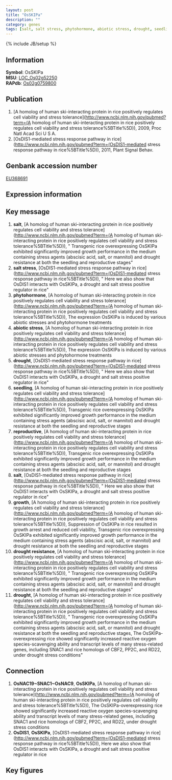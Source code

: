 ```yaml
---
layout: post
title: "OsSKIPa"
description: ""
category: genes
tags: [salt, salt stress, phytohormone, abiotic stress, drought, seedling, reproductive, growth, drought resistance, Gene]
---
```

{% include JB/setup %}

## Information
__Symbol__: OsSKIPa  
__MSU__: [LOC_Os02g52250](http://rice.plantbiology.msu.edu/cgi-bin/ORF_infopage.cgi?orf=LOC_Os02g52250)  
__RAPdb__: [Os02g0759800](http://rapdb.dna.affrc.go.jp/viewer/gbrowse_details/irgsp1?name=Os02g0759800)  

## Publication
1. [A homolog of human ski-interacting protein in rice positively regulates cell viability and stress tolerance](http://www.ncbi.nlm.nih.gov/pubmed?term=(A homolog of human ski-interacting protein in rice positively regulates cell viability and stress tolerance%5BTitle%5D)), 2009, Proc Natl Acad Sci U S A.
2. [OsDIS1-mediated stress response pathway in rice](http://www.ncbi.nlm.nih.gov/pubmed?term=(OsDIS1-mediated stress response pathway in rice%5BTitle%5D)), 2011, Plant Signal Behav.

## Genbank accession number
[EU368691](http://www.ncbi.nlm.nih.gov/nuccore/EU368691)

## Expression information

## Key message
1. __salt__, [A homolog of human ski-interacting protein in rice positively regulates cell viability and stress tolerance](http://www.ncbi.nlm.nih.gov/pubmed?term=(A homolog of human ski-interacting protein in rice positively regulates cell viability and stress tolerance%5BTitle%5D)), " Transgenic rice overexpressing OsSKIPa exhibited significantly improved growth performance in the medium containing stress agents (abscisic acid, salt, or mannitol) and drought resistance at both the seedling and reproductive stages"
2. __salt stress__, [OsDIS1-mediated stress response pathway in rice](http://www.ncbi.nlm.nih.gov/pubmed?term=(OsDIS1-mediated stress response pathway in rice%5BTitle%5D)), " Here we also show that OsDIS1 interacts with OsSKIPa, a drought and salt stress positive regulator in rice"
3. __phytohormone__, [A homolog of human ski-interacting protein in rice positively regulates cell viability and stress tolerance](http://www.ncbi.nlm.nih.gov/pubmed?term=(A homolog of human ski-interacting protein in rice positively regulates cell viability and stress tolerance%5BTitle%5D)),  The expression OsSKIPa is induced by various abiotic stresses and phytohormone treatments
4. __abiotic stress__, [A homolog of human ski-interacting protein in rice positively regulates cell viability and stress tolerance](http://www.ncbi.nlm.nih.gov/pubmed?term=(A homolog of human ski-interacting protein in rice positively regulates cell viability and stress tolerance%5BTitle%5D)),  The expression OsSKIPa is induced by various abiotic stresses and phytohormone treatments
5. __drought__, [OsDIS1-mediated stress response pathway in rice](http://www.ncbi.nlm.nih.gov/pubmed?term=(OsDIS1-mediated stress response pathway in rice%5BTitle%5D)), " Here we also show that OsDIS1 interacts with OsSKIPa, a drought and salt stress positive regulator in rice"
6. __seedling__, [A homolog of human ski-interacting protein in rice positively regulates cell viability and stress tolerance](http://www.ncbi.nlm.nih.gov/pubmed?term=(A homolog of human ski-interacting protein in rice positively regulates cell viability and stress tolerance%5BTitle%5D)),  Transgenic rice overexpressing OsSKIPa exhibited significantly improved growth performance in the medium containing stress agents (abscisic acid, salt, or mannitol) and drought resistance at both the seedling and reproductive stages
7. __reproductive__, [A homolog of human ski-interacting protein in rice positively regulates cell viability and stress tolerance](http://www.ncbi.nlm.nih.gov/pubmed?term=(A homolog of human ski-interacting protein in rice positively regulates cell viability and stress tolerance%5BTitle%5D)),  Transgenic rice overexpressing OsSKIPa exhibited significantly improved growth performance in the medium containing stress agents (abscisic acid, salt, or mannitol) and drought resistance at both the seedling and reproductive stages
8. __salt__, [OsDIS1-mediated stress response pathway in rice](http://www.ncbi.nlm.nih.gov/pubmed?term=(OsDIS1-mediated stress response pathway in rice%5BTitle%5D)), " Here we also show that OsDIS1 interacts with OsSKIPa, a drought and salt stress positive regulator in rice"
9. __growth__, [A homolog of human ski-interacting protein in rice positively regulates cell viability and stress tolerance](http://www.ncbi.nlm.nih.gov/pubmed?term=(A homolog of human ski-interacting protein in rice positively regulates cell viability and stress tolerance%5BTitle%5D)),  Suppression of OsSKIPa in rice resulted in growth arrest and reduced cell viability, Transgenic rice overexpressing OsSKIPa exhibited significantly improved growth performance in the medium containing stress agents (abscisic acid, salt, or mannitol) and drought resistance at both the seedling and reproductive stages
10. __drought resistance__, [A homolog of human ski-interacting protein in rice positively regulates cell viability and stress tolerance](http://www.ncbi.nlm.nih.gov/pubmed?term=(A homolog of human ski-interacting protein in rice positively regulates cell viability and stress tolerance%5BTitle%5D)), " Transgenic rice overexpressing OsSKIPa exhibited significantly improved growth performance in the medium containing stress agents (abscisic acid, salt, or mannitol) and drought resistance at both the seedling and reproductive stages"
11. __drought__, [A homolog of human ski-interacting protein in rice positively regulates cell viability and stress tolerance](http://www.ncbi.nlm.nih.gov/pubmed?term=(A homolog of human ski-interacting protein in rice positively regulates cell viability and stress tolerance%5BTitle%5D)), " Transgenic rice overexpressing OsSKIPa exhibited significantly improved growth performance in the medium containing stress agents (abscisic acid, salt, or mannitol) and drought resistance at both the seedling and reproductive stages, The OsSKIPa-overexpressing rice showed significantly increased reactive oxygen species-scavenging ability and transcript levels of many stress-related genes, including SNAC1 and rice homologs of CBF2, PP2C, and RD22, under drought stress conditions"

## Connection
1. __OsNAC19~SNAC1~OsNAC9__, __OsSKIPa__, [A homolog of human ski-interacting protein in rice positively regulates cell viability and stress tolerance](http://www.ncbi.nlm.nih.gov/pubmed?term=(A homolog of human ski-interacting protein in rice positively regulates cell viability and stress tolerance%5BTitle%5D)),  The OsSKIPa-overexpressing rice showed significantly increased reactive oxygen species-scavenging ability and transcript levels of many stress-related genes, including SNAC1 and rice homologs of CBF2, PP2C, and RD22, under drought stress conditions
2. __OsDIS1__, __OsSKIPa__, [OsDIS1-mediated stress response pathway in rice](http://www.ncbi.nlm.nih.gov/pubmed?term=(OsDIS1-mediated stress response pathway in rice%5BTitle%5D)),  Here we also show that OsDIS1 interacts with OsSKIPa, a drought and salt stress positive regulator in rice

## Key figures


